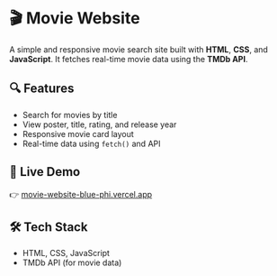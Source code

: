 # 🎬 Movie Website

A simple and responsive movie search site built with **HTML**, **CSS**, and **JavaScript**. It fetches real-time movie data using the **TMDb API**.

## 🔍 Features

- Search for movies by title
- View poster, title, rating, and release year
- Responsive movie card layout
- Real-time data using `fetch()` and API

## 🚀 Live Demo

👉 [movie-website-blue-phi.vercel.app](https://movie-website-blue-phi.vercel.app)

## 🛠️ Tech Stack

- HTML, CSS, JavaScript
- TMDb API (for movie data)
